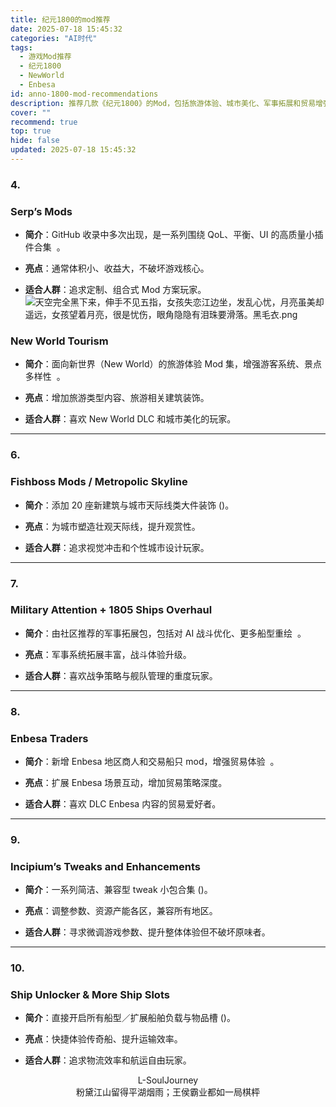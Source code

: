 ```yaml
---
title: 纪元1800的mod推荐
date: 2025-07-18 15:45:32
categories: "AI时代"
tags:
  - 游戏Mod推荐
  - 纪元1800
  - NewWorld
  - Enbesa
id: anno-1800-mod-recommendations
description: 推荐几款《纪元1800》的Mod，包括旅游体验、城市美化、军事拓展和贸易增强等内容，适合不同类型的玩家需求。
cover: ""
recommend: true
top: true
hide: false
updated: 2025-07-18 15:45:32
---
```


### **4.** 
### **Serp’s Mods**

- **简介**：GitHub 收录中多次出现，是一系列围绕 QoL、平衡、UI 的高质量小插件合集  。
    
- **亮点**：通常体积小、收益大，不破坏游戏核心。
    
- **适合人群**：追求定制、组合式 Mod 方案玩家。
![天空完全黑下来，伸手不见五指，女孩失恋江边坐，发乱心忧，月亮虽美却遥远，女孩望着月亮，很是忧伤，眼角隐隐有泪珠要滑落。黑毛衣.png](https://cloudcos.l-souljourney.cn/blog/images/2025/20250718140525046.png?imageSlim)
### **New World Tourism**


- **简介**：面向新世界（New World）的旅游体验 Mod 集，增强游客系统、景点多样性  。
    
- **亮点**：增加旅游类型内容、旅游相关建筑装饰。
    
- **适合人群**：喜欢 New World DLC 和城市美化的玩家。
    

---

### **6.** 

### **Fishboss Mods / Metropolic Skyline**

- **简介**：添加 20 座新建筑与城市天际线类大件装饰 ()。
    
- **亮点**：为城市塑造壮观天际线，提升观赏性。
    
- **适合人群**：追求视觉冲击和个性城市设计玩家。
    

---

### **7.** 

### **Military Attention + 1805 Ships Overhaul**

- **简介**：由社区推荐的军事拓展包，包括对 AI 战斗优化、更多船型重绘  。
    
- **亮点**：军事系统拓展丰富，战斗体验升级。
    
- **适合人群**：喜欢战争策略与舰队管理的重度玩家。
    

---

### **8.** 

### **Enbesa Traders**

- **简介**：新增 Enbesa 地区商人和交易船只 mod，增强贸易体验  。
    
- **亮点**：扩展 Enbesa 场景互动，增加贸易策略深度。
    
- **适合人群**：喜欢 DLC Enbesa 内容的贸易爱好者。
    

---

### **9.** 

### **Incipium’s Tweaks and Enhancements**

- **简介**：一系列简洁、兼容型 tweak 小包合集 ()。
    
- **亮点**：调整参数、资源产能各区，兼容所有地区。
    
- **适合人群**：寻求微调游戏参数、提升整体体验但不破坏原味者。
    

---

### **10.** 

### **Ship Unlocker & More Ship Slots**

- **简介**：直接开启所有船型／扩展船舶负载与物品槽 ()。
    
- **亮点**：快捷体验传奇船、提升运输效率。
    
- **适合人群**：追求物流效率和航运自由玩家。




<center> L-SoulJourney</center>
<center> 粉黛江山留得平湖烟雨；王侯霸业都如一局棋枰</center>


